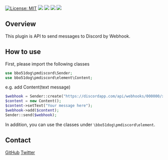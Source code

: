 [![License: MIT](https://img.shields.io/badge/License-MIT-yellow.svg)](https://github.com/bbo51dog/PMLineAPI/blob/master/LICENSE)
[![](https://poggit.pmmp.io/shield.state/PMDiscordAPI)](https://poggit.pmmp.io/p/PMDiscordAPI)
<a href="https://poggit.pmmp.io/p/PMDiscordAPI"><img src="https://poggit.pmmp.io/shield.state/PMDiscordAPI"></a>
[![](https://poggit.pmmp.io/shield.api/PMDiscordAPI)](https://poggit.pmmp.io/p/PMDiscordAPI)
<a href="https://poggit.pmmp.io/p/PMDiscordAPI"><img src="https://poggit.pmmp.io/shield.api/PMDiscordAPI"></a>
## Overview
This plugin is API to send messages to Discord by Webhook.

## How to use

First, please import the following classes
```php
use bbo51dog\pmdiscord\Sender;
use bbo51dog\pmdiscord\element\Content;
```

e.g.
add Content(text message)
```php
$webhook = Sender::create("https://discordapp.com/api/webhooks/000000/xxxxxx");
$content = new Content();
$content->setText("Your message here");
$webhook->add($content);
Sender::send($webhook);
```

In addition, you can use the classes under ``\bbo51dog\pmdiscord\element``.

## Contact
[GitHub](https://github.com/bbo51dog)
[Twitter](https://twitter.com/bbo51dog)
